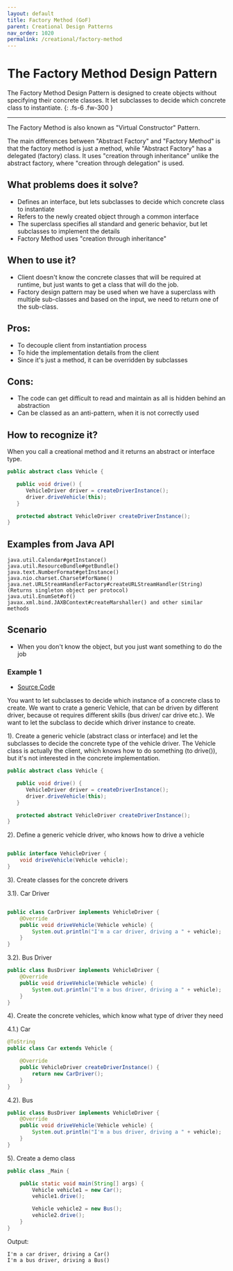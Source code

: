 ```yaml
---
layout: default
title: Factory Method (GoF)
parent: Creational Design Patterns
nav_order: 1020
permalink: /creational/factory-method
---
```


# The Factory Method Design Pattern

The Factory Method Design Pattern is designed to create objects without specifying their concrete classes.
It let subclasses to decide which concrete class to instantiate.
{: .fs-6 .fw-300 }

---
The Factory Method is also known as "Virtual Constructor" Pattern.

The main differences between "Abstract Factory" and "Factory Method" is that the factory method is just a method, 
while "Abstract Factory" has a delegated (factory) class. It uses "creation through inheritance" unlike 
the abstract factory, where "creation through delegation" is used.

## What problems does it solve? 
- Defines an interface, but lets subclasses to decide which concrete class to instantiate
- Refers to the newly created object through a common interface
- The superclass specifies all standard and generic behavior, but let subclasses to implement the details
- Factory Method uses "creation through inheritance"

## When to use it?
- Client doesn't know the concrete classes that will be required at runtime, 
but just wants to get a class that will do the job.
- Factory design pattern may be used when we have a superclass with multiple sub-classes 
and based on the input, we need to return one of the sub-class.

## Pros:
- To decouple client from instantiation process
- To hide the implementation details from the client 
- Since it's just a method, it can be overridden by subclasses

## Cons:
- The code can get difficult to read and maintain as all is hidden behind an abstraction
- Can be classed as an anti-pattern, when it is not correctly used

## How to recognize it?
When you call a creational method and it returns an abstract or interface type.
```java
public abstract class Vehicle {

   public void drive() {
      VehicleDriver driver = createDriverInstance();
      driver.driveVehicle(this);
   }

   protected abstract VehicleDriver createDriverInstance();
}
```
## Examples from Java API
```
java.util.Calendar#getInstance()
java.util.ResourceBundle#getBundle()
java.text.NumberFormat#getInstance()
java.nio.charset.Charset#forName()
java.net.URLStreamHandlerFactory#createURLStreamHandler(String) (Returns singleton object per protocol)
java.util.EnumSet#of()
javax.xml.bind.JAXBContext#createMarshaller() and other similar methods
```

## Scenario

* When you don't know the object, but you just want something to do the job

### Example 1

- [Source Code](https://github.com/Iretha/ebook-design-patterns/tree/master/src/com/smdev/creational/factory_method) 

You want to let subclasses to decide which instance of a concrete class to create.
We want to crate a generic Vehicle, that can be driven by different driver, because ot requires different skills (bus driver/ car drive etc.).
We want to let the subclass to decide which driver instance to create.

1). Create a generic vehicle (abstract class or interface) and let the subclasses to decide the concrete type of the vehicle driver.
The Vehicle class is actually the client, which knows how to do something (to drive()), but it's not interested in the concrete implementation.
```java
public abstract class Vehicle {

   public void drive() {
      VehicleDriver driver = createDriverInstance();
      driver.driveVehicle(this);
   }

   protected abstract VehicleDriver createDriverInstance();
}
```
2). Define a generic vehicle driver, who knows how to drive a vehicle
```java

public interface VehicleDriver {
    void driveVehicle(Vehicle vehicle);
}

```
3). Create classes for the concrete drivers

3.1). Car Driver
```java

public class CarDriver implements VehicleDriver {
    @Override
    public void driveVehicle(Vehicle vehicle) {
        System.out.println("I'm a car driver, driving a " + vehicle);
    }
}
```
3.2). Bus Driver
```java
public class BusDriver implements VehicleDriver {
    @Override
    public void driveVehicle(Vehicle vehicle) {
        System.out.println("I'm a bus driver, driving a " + vehicle);
    }
}
```
4). Create the concrete vehicles, which know what type of driver they need

4.1.) Car
```java
@ToString
public class Car extends Vehicle {

    @Override
    public VehicleDriver createDriverInstance() {
        return new CarDriver();
    }
}
```
4.2). Bus
```java
public class BusDriver implements VehicleDriver {
    @Override
    public void driveVehicle(Vehicle vehicle) {
        System.out.println("I'm a bus driver, driving a " + vehicle);
    }
}
```
5). Create a demo class
```java
public class _Main {

    public static void main(String[] args) {
        Vehicle vehicle1 = new Car();
        vehicle1.drive();

        Vehicle vehicle2 = new Bus();
        vehicle2.drive();
    }
}
```
Output:
```
I'm a car driver, driving a Car()
I'm a bus driver, driving a Bus()
```
